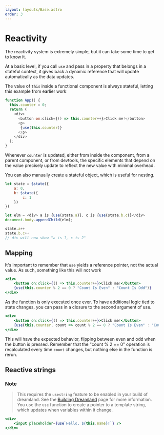 ```yaml
---
layout: layouts/Base.astro
order: 3
---
```


# Reactivity
The reactivity system is extremely simple, but it can take some time to get to know it.

At a basic level, if you call `use` and pass in a property that belongs in a stateful context, it gives back a dynamic reference that will update automatically as the data updates.

The value of `this` inside a functional component is always stateful, letting this example from earlier work
```js
function App() {
  this.counter = 0;
  return (
    <div>
      <button on:click={() => this.counter++}>Click me!</button>
      <p>
       {use(this.counter)}
      </p>
    </div>
  );
}
```
Whenever `counter` is updated, either from inside the component, from a parent component, or from devtools, the specific elements that depend on the value precisely update to reflect the new value with minimal overhead.

You can also manually create a stateful object, which is useful for nesting.
```js
let state = $state({
    a: 0,
    b: $state({
        c: 1
    })
})

let elm = <div> a is {use(state.a)}, c is {use(state.b.c)}</div>
document.body.appendChild(elm);

state.a++
state.b.c++
// div will now show "a is 1, c is 2"
```

## Mapping
It's important to remember that `use` yields a reference pointer, not the actual value. As such, something like this will not work
```jsx
<div>
    <button on:click={() => this.counter++}>Click me!</button>
    {use(this.counter % 2 == 0 ? "Count Is Even" : "Count Is Odd")}
</div>
```
As the function is only executed once ever. To have additional logic tied to state changes, you can pass in a closure to the second argument of use.
```jsx
<div>
    <button on:click={() => this.counter++}>Click me!</button>
    {use(this.counter, count => count % 2 == 0 ? "Count Is Even" : "Count Is Odd")}
</div>
```
This will have the expected behavior, flipping between even and odd when the button is pressed. Remember that the "count % 2 == 0" operation is recalculated every time `count` changes, but nothing else in the function is rerun.


## Reactive strings
### Note
> This requires the `usestring` feature to be enabled in your build of dreamland. See the [Building Dreamland](/building-dreamland) page for more information.
You use the `use` function to create a pointer to a template string, which updates when variables within it change.
```jsx
<div>
    <input placeholder={use`Hello, ${this.name}!`} />
</div>
```
